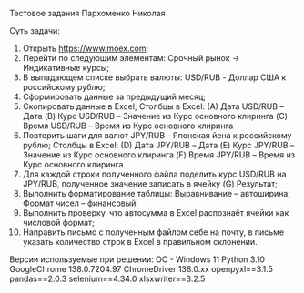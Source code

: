 Тестовое задания Пархоменко Николая

Суть задачи:
1. Открыть https://www.moex.com;
2. Перейти по следующим элементам: Срочный рынок -> Индикативные курсы;
3. В выпадающем списке выбрать валюты: USD/RUB - Доллар США к российскому рублю;
4. Сформировать данные за предыдущий месяц;
5. Скопировать данные в Excel;
Столбцы в Excel:
(A) Дата USD/RUB – Дата
(B) Курс USD/RUB – Значение из Курс основного клиринга
(C) Время USD/RUB – Время из Курс основного клиринга
6. Повторить шаги для валют JPY/RUB - Японская йена к российскому рублю;
Столбцы в Excel:
(D) Дата JPY/RUB – Дата
(E) Курс JPY/RUB – Значение из Курс основного клиринга
(F) Время JPY/RUB – Время из Курс основного клиринга
7. Для каждой строки полученного файла поделить курс USD/RUB на JPY/RUB, полученное значение записать в ячейку (G) Результат;
8. Выполнить форматирование таблицы:
Выравнивание – автоширина;
Формат чисел – финансовый;
9. Выполнить проверку, что автосумма в Excel распознаёт ячейки как числовой формат;
10. Направить письмо с полученным файлом себе на почту, в письме указать количество строк в Excel в правильном склонении.


Версии используемые при решении:
OC - Windows 11
Python 3.10
GoogleChrome 138.0.7204.97
ChromeDriver 138.0.xx
openpyxl==3.1.5
pandas==2.0.3
selenium==4.34.0
xlsxwriter==3.2.5
